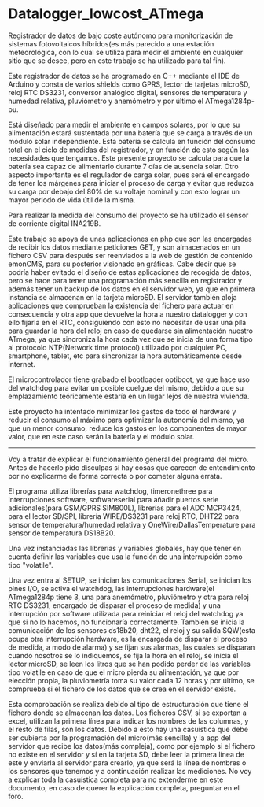 # Datalogger_lowcost_ATmega
Registrador de datos de bajo coste autónomo para monitorización de sistemas fotovoltaicos híbridos(es más parecido a una estación meteorológica, con lo cual se utiliza para medir el ambiente en cualquier sitio que se desee, pero en este trabajo se ha utilizado para tal fin).

Este registrador de datos se ha programado en C++ mediante el IDE de Arduino y consta de varios shields como GPRS, lector de tarjetas microSD, reloj RTC DS3231, conversor analógico digital, sensores de temperatura y humedad relativa, pluviómetro y anemómetro y por último el ATmega1284p-pu.

Está diseñado para medir el ambiente en campos solares, por lo que su alimentación estará sustentada por una batería que se carga a través de un módulo solar independiente. Esta batería se calcula en función del consumo total en el ciclo de medidas del registrador, y en función de esto según las necesidades que tengamos. Este presente proyecto se calcula para que la batería sea capaz de alimentarlo durante 7 días de ausencia solar. Otro aspecto importante es el regulador de carga solar, pues será el encargado de tener los márgenes para iniciar el proceso de carga y evitar que reduzca su carga por debajo del 80% de su voltaje nominal y con esto lograr un mayor periodo de vida útil de la misma.

Para realizar la medida del consumo del proyecto se ha utilizado el sensor de corriente digital INA219B.

Este trabajo se apoya de unas aplicaciones en php que son las encargadas de recibir los datos mediante peticiones GET, y son almacenados en un fichero CSV para después ser reenviados a la web de gestión de contenido emonCMS, para su posterior visionado en gráficas. Cabe decir que se podría haber evitado el diseño de estas aplicaciones de recogida de datos, pero se hace para tener una programación más sencilla en registrador y además tener un backup de los datos en el servidor web, ya que en primera instancia se almacenan en la tarjeta microSD. El servidor también aloja aplicaciones que comprueban la existencia del fichero para actuar en consecuencia y otra app que devuelve la hora a nuestro datalogger y con ello fijarla en el RTC, consiguiendo con esto no necesitar de usar una pila para guardar la hora del reloj en caso de quedarse sin alimentación nuestro ATmega, ya que sincroniza la hora cada vez que se inicia de una forma tipo al protocolo NTP(Network time protocol) utilizado por cualquier PC, smartphone, tablet, etc para sincronizar la hora automáticamente desde internet.

El microcontrolador tiene grabado el bootloader optiboot, ya que hace uso del watchdog para evitar un posible cuelgue del mismo, debido a que su emplazamiento teóricamente estaría en un lugar lejos de nuestra vivienda.

Este proyecto ha intentado minimizar los gastos de todo el hardware y reducir el consumo al máximo para optimizar la autonomía del mismo, ya que un menor consumo, reduce los gastos en los componentes de mayor valor, que en este caso serán la batería y el módulo solar.

----------------------------------------------------------------------------------------------------------------------------------------

Voy a tratar de explicar el funcionamiento general del programa del micro. Antes de hacerlo pido disculpas si hay cosas que carecen de entendimiento por no explicarme de forma correcta o por cometer alguna errata.

El programa utiliza librerías para watchdog, timeronethree para interrupciones software, softwareserial para añadir puertos serie adicionales(para GSM/GPRS SIM800L), librerías para el ADC MCP3424, para el lector SD/SPI, librería WIRE/DS3231 para reloj RTC, DHT22 para sensor de temperatura/humedad relativa y OneWire/DallasTemperature para sensor de temperatura DS18B20.

Una vez instanciadas las librerías y variables globales, hay que tener en cuenta definir las variables que usa la función de una interrupción como tipo "volatile".

Una vez entra al SETUP, se inician las comunicaciones Serial, se inician los pines I/O, se activa el watchdog, las interrupciones hardware(el ATmega1284p tiene 3, una para anemómetro, pluviómetro y otra para reloj RTC DS3231, encargado de disparar el proceso de medida) y una interrupción por software utilizada para reiniciar el reloj del watchdog ya que si no lo hacemos, no funcionaría correctamente. También se inicia la comunicación de los sensores ds18b20, dht22, el reloj y su salida SQW(esta ocupa otra interrupción hardware, es la encargada de disparar el proceso de medida, a modo de alarma) y se fijan sus alarmas, las cuales se disparan cuando nosotros se lo indiquemos, se fija la hora en el reloj, se inicia el lector microSD, se leen los litros que se han podido perder de las variables tipo volatile en caso de que el micro pierda su alimentación, ya que por elección propia, la pluviometría toma su valor cada 12 horas y por último, se comprueba si el fichero de los datos que se crea en el servidor existe.

Esta comprobación se realiza debido al tipo de estructuración que tiene el fichero donde se almacenan los datos. Los ficheros CSV, si se exportan a excel, utilizan la primera línea para indicar los nombres de las columnas, y el resto de filas, son los datos. Debido a esto hay una casuistica que debe ser cubierta por la programación del micro(más sencilla) y la app del servidor que recibe los datos(más compleja), como por ejemplo si el fichero no existe en el servidor y sí en la tarjeta SD, debe leer la primera línea de este y enviarla al servidor para crearlo, ya que será la línea de nombres o los sensores que tenemos y a continuación realizar las mediciones. No voy a explicar toda la casuística completa para no extenderme en este documento, en caso de querer la explicación completa, preguntar en el foro.



